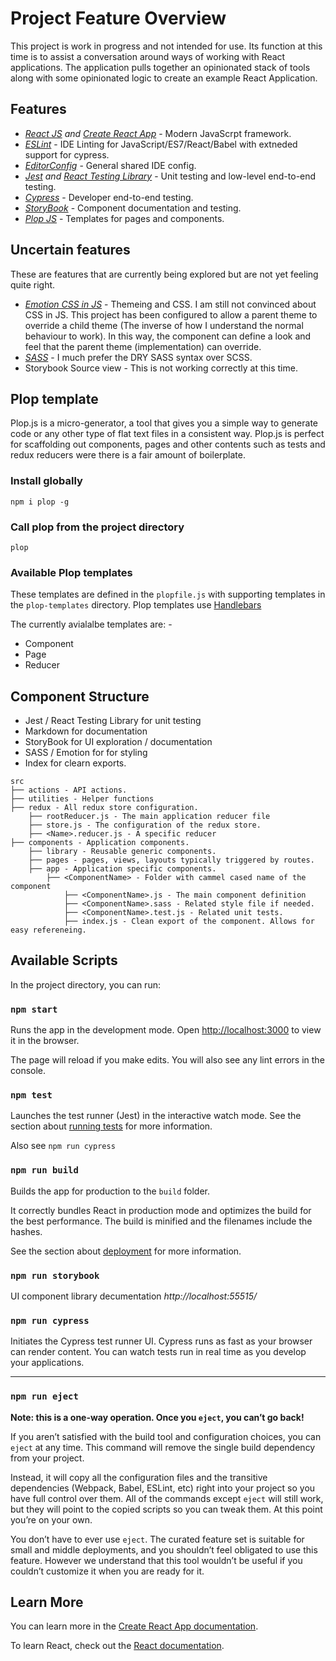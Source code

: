 # Project Feature Overview

This project is work in progress and not intended for use. Its function at this time is to assist a conversation around ways of working with React applications. The application pulls together an opinionated stack of tools along with some opinionated logic to create an example React Application.

## Features

- *[React JS](https://reactjs.org/) and [Create React App](https://github.com/facebook/create-react-app)* - Modern JavaScrpt framework.
- *[ESLint](https://eslint.org/)* - IDE Linting for JavaScript/ES7/React/Babel with extneded support for cypress.
- *[EditorConfig](https://editorconfig.org/)* - General shared IDE config.
- *[Jest](https://jestjs.io/) and [React Testing Library](https://testing-library.com/)* - Unit testing and low-level end-to-end testing.
- *[Cypress](https://www.cypress.io/)* - Developer end-to-end testing.
- *[StoryBook](https://storybook.js.org/)* - Component documentation and testing.
- *[Plop JS](https://plopjs.com/)* - Templates for pages and components.

## Uncertain features

These are features that are currently being explored but are not yet feeling quite right.

- *[Emotion CSS in JS](https://emotion.sh/docs/introduction)* - Themeing and CSS. I am still not convinced about CSS in JS. This project has been configured to allow a parent theme to override a child theme (The inverse of how I understand the normal behaviour to work). In this way, the component can define a look and feel that the parent theme (implementation) can override.
- *[SASS](https://sass-lang.com/)* - I much prefer the DRY SASS syntax over SCSS.
- Storybook Source view - This is not working correctly at this time.

## Plop template

Plop.js is a micro-generator, a tool that gives you a simple way to generate code or any other type of flat text files in a consistent way. Plop.js is perfect for scaffolding out components, pages and other contents such as tests and redux reducers were there is a fair amount of boilerplate.

### Install globally

`npm i plop -g`

### Call plop from the project directory

`plop`

### Available Plop templates

These templates are defined in the `plopfile.js` with supporting templates in the `plop-templates` directory. Plop templates use [Handlebars](https://handlebarsjs.com/)

The currently avialalbe templates are: -

- Component
- Page
- Reducer

## Component Structure

- Jest / React Testing Library for unit testing
- Markdown for documentation
- StoryBook for UI exploration / documentation
- SASS / Emotion for for styling
- Index for clearn exports.

```
src
├── actions - API actions.
├── utilities - Helper functions
├── redux - All redux store configuration.
    ├── rootReducer.js - The main application reducer file
    ├── store.js - The configuration of the redux store.
    ├── <Name>.reducer.js - A specific reducer
├── components - Application components.
    ├── library - Reusable generic components.
    ├── pages - pages, views, layouts typically triggered by routes.
    ├── app - Application specific components.
        ├── <ComponentName> - Folder with cammel cased name of the component
            ├── <ComponentName>.js - The main component definition
            ├── <ComponentName>.sass - Related style file if needed.
            ├── <ComponentName>.test.js - Related unit tests.
            ├── index.js - Clean export of the component. Allows for easy refereneing.
```

## Available Scripts

In the project directory, you can run:

### `npm start`

Runs the app in the development mode. Open [http://localhost:3000](http://localhost:3000) to view it in the browser.

The page will reload if you make edits. You will also see any lint errors in the console.

### `npm test`

Launches the test runner (Jest) in the interactive watch mode. See the section about [running tests](https://facebook.github.io/create-react-app/docs/running-tests) for more information.

Also see `npm run cypress`

### `npm run build`

Builds the app for production to the `build` folder.

It correctly bundles React in production mode and optimizes the build for the best performance. The build is minified and the filenames include the hashes.

See the section about [deployment](https://facebook.github.io/create-react-app/docs/deployment) for more information.

### `npm run storybook`

UI component library decumentation *http://localhost:55515/*

### `npm run cypress`

Initiates the Cypress test runner UI. Cypress runs as fast as your browser can render content. You can watch tests run in real time as you develop your applications.

----

### `npm run eject`

**Note: this is a one-way operation. Once you `eject`, you can’t go back!**

If you aren’t satisfied with the build tool and configuration choices, you can `eject` at any time. This command will remove the single build dependency from your project.

Instead, it will copy all the configuration files and the transitive dependencies (Webpack, Babel, ESLint, etc) right into your project so you have full control over them. All of the commands except `eject` will still work, but they will point to the copied scripts so you can tweak them. At this point you’re on your own.

You don’t have to ever use `eject`. The curated feature set is suitable for small and middle deployments, and you shouldn’t feel obligated to use this feature. However we understand that this tool wouldn’t be useful if you couldn’t customize it when you are ready for it.

## Learn More

You can learn more in the [Create React App documentation](https://facebook.github.io/create-react-app/docs/getting-started).

To learn React, check out the [React documentation](https://reactjs.org/).